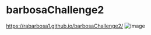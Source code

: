 # barbosaChallenge2
https://rabarbosa1.github.io/barbosaChallenge2/
![image](https://user-images.githubusercontent.com/115849626/202350637-365ca772-117f-4277-a2c4-45be1f789a6a.png)
